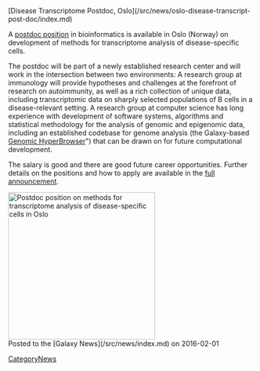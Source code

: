 <div class='newsItemHeader'>[Disease Transcriptome Postdoc, Oslo](/src/news/oslo-disease-transcript-post-doc/index.md)</div>

A [postdoc position](http://uio.easycruit.com/vacancy/1566797/64290?iso=no) in bioinformatics is available in Oslo (Norway) on development of methods for transcriptome analysis of disease-specific cells.

The postdoc will be part of a newly established research center and will work in the intersection between two environments: A research group at immunology will provide hypotheses and challenges at the forefront of research on autoimmunity, as well as a rich collection of unique data, including transcriptomic data on sharply selected populations of B cells in a disease-relevant setting. A research group at computer science has long experience with development of software systems, algorithms and statistical methodology for the analysis of genomic and epigenomic data, including an established codebase for genome analysis (the Galaxy-based [Genomic HyperBrowser](https://hyperbrowser.uio.no/hb/)") that can be drawn on for future computational development.

The salary is good and there are good future career opportunities. Further details on the positions and how to apply are available in the [full announcement](http://uio.easycruit.com/vacancy/1566797/64290?iso=no).

<div class='center'><a href='http://uio.easycruit.com/vacancy/1566797/64290?iso=no'><img src="/src/images/logos/UiOLogo.png" alt="Postdoc position on methods for transcriptome analysis of disease-specific cells in Oslo" width="300" /></a></div>

<div class='newsItemFooter'>Posted to the [Galaxy News](/src/news/index.md) on 2016-02-01</div>

[CategoryNews](/src/category-news/index.md)
